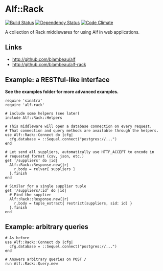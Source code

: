 # Alf::Rack

[![Build Status](https://secure.travis-ci.org/alf-tool/alf-rack.png)](http://travis-ci.org/alf-tool/alf-rack)
[![Dependency Status](https://gemnasium.com/alf-tool/alf-rack.png)](https://gemnasium.com/alf-tool/alf-rack)
[![Code Climate](https://codeclimate.com/github/alf-tool/alf-sql.png)](https://codeclimate.com/github/alf-tool/alf-rack)

A collection of Rack middlewares for using Alf in web applications.

## Links

* http://github.com/blambeau/alf
* http://github.com/blambeau/alf-rack

## Example: a RESTful-like interface

**See the examples folder for more advanced examples.**

```
require 'sinatra'
require 'alf-rack'

# include some helpers (see later)
include Alf::Rack::Helpers

# This middleware will open a database connection on every request.
# That connection and query methods are available through the helpers.
use Alf::Rack::Connect do |cfg|
  cfg.database = ::Sequel.connect("postgres://...")
end

# Let send all suppliers, automatically use HTTP_ACCEPT to encode in
# requested format (csv, json, etc.)
get '/suppliers' do |id|
  Alf::Rack::Response.new{|r|
    r.body = relvar{ suppliers }
  }.finish
end

# Similar for a single supplier tuple
get '/suppliers/:id' do |id|
  # Find the supplier
  Alf::Rack::Response.new{|r|
    r.body = tuple_extract{ restrict(suppliers, sid: id) }
  }.finish
end
```

## Example: arbitrary queries

```
# As before
use Alf::Rack::Connect do |cfg|
  cfg.database = ::Sequel.connect("postgres://...")
end

# Answers arbitrary queries on POST /
run Alf::Rack::Query.new
```
